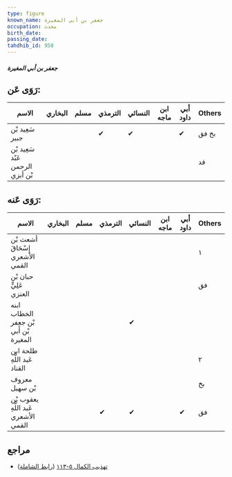 ```yaml
---
type: figure
known_name: جعفر بن أبي المغيرة
occupation: محدث
birth_date:
passing_date:
tahdhib_id: 958
---
```

##### جعفر بن أبي المغيرة

## رَوَى عَن:
| الاسم                            | البخاري | مسلم | الترمذي | النسائي | ابن ماجه | أبي داود | Others |
| -------------------------------- | ------- | ---- | ------- | ------- | -------- | -------- | ------ |
| سَعِيد بْن جبير                  |         |      | ✔       | ✔       |          | ✔        | بخ فق  |
| سَعِيد بْن عَبْد الرحمن بْن أبزي |         |      |         |         |          |          | قد     |
## رَوَى عَنه:
| الاسم                                 | البخاري | مسلم | الترمذي | النسائي | ابن ماجه | أبي داود | Others |
| ------------------------------------- | ------- | ---- | ------- | ------- | -------- | -------- | ------ |
| أشعث بْن إِسْحَاقَ الأشعري القمي      |         |      |         |         |          |          | ١      |
| حبان بْن عَلِيٍّ العنزي               |         |      |         |         |          |          | فق     |
| ابنه الخطاب بْن جعفر بْن أَبي المغيرة |         |      |         | ✔       |          |          |        |
| طلحة ابن عَبد اللَّهِ القناد          |         |      |         |         |          |          | ٢      |
| معروف بْن سهيل                        |         |      |         |         |          |          | بخ     |
| يعقوب بْن عَبد اللَّهِ الأشعري القمي  |         |      | ✔       | ✔       |          | ✔        | فق     |
## مراجع
- [تهذيب الكمال ٥-١١٣](obsidian://open?vault=Tahdhib-al-Kamal&file=Figures/٩٥٨-جعفر%20بن%20أبي%20المغيرة) ([رابط الشاملة](https://shamela.ws/book/3722/2191))